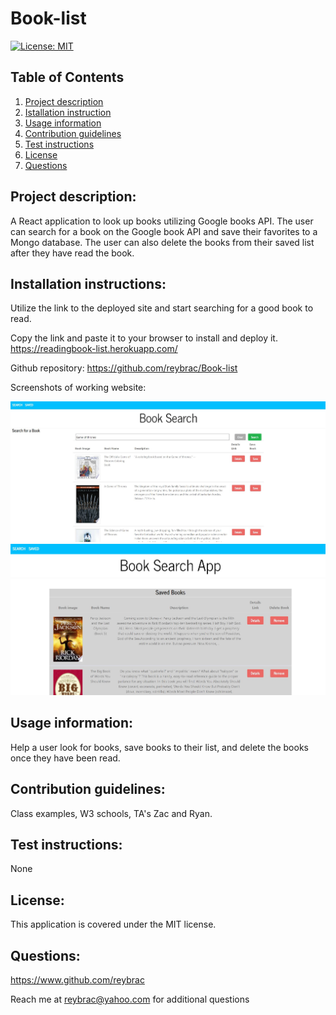 # Book-list

[![License: MIT](https://img.shields.io/badge/License-MIT-yellow.svg)](https://opensource.org/licenses/MIT)

## Table of Contents

1. [Project description](#Project-description)
2. [Istallation instruction](#Installaton-instructions)
3. [Usage information](#Usage-information)
4. [Contribution guidelines](#Contribution-guidelines)
5. [Test instructions](#Test-instructions)
6. [License](#License)
7. [Questions](#Questions)

## Project description:

A React application to look up books utilizing Google books API. The user can search for a book on the Google book API and save their favorites to a Mongo database. The user can also delete the books from their saved list after they have read the book.

## Installation instructions:

Utilize the link to the deployed site and start searching for a good book to read.

Copy the link and paste it to your browser to install and deploy it.
https://readingbook-list.herokuapp.com/

Github repository:
https://github.com/reybrac/Book-list

Screenshots of working website:

<img src="https://github.com/reybrac/Book-list/blob/main/client/public/images/booklist1.JPG?raw=true" width=700> <br />
<img src="https://github.com/reybrac/Book-list/blob/main/client/public/images/booklist2.JPG?raw=true" width=700> <br />

## Usage information:

Help a user look for books, save books to their list, and delete the books once they have been read.

## Contribution guidelines:

Class examples, W3 schools, TA's Zac and Ryan.

## Test instructions:

None

## License:

This application is covered under the MIT license.

## Questions:

https://www.github.com/reybrac

Reach me at reybrac@yahoo.com for additional questions
